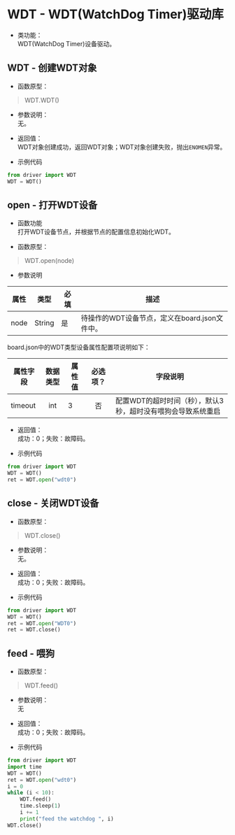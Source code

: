 # WDT - WDT(WatchDog Timer)驱动库

* 类功能：  
WDT(WatchDog Timer)设备驱动。

## WDT - 创建WDT对象

* 函数原型：
> WDT.WDT()

* 参数说明：  
无。

* 返回值：  
WDT对象创建成功，返回WDT对象；WDT对象创建失败，抛出`ENOMEN`异常。

* 示例代码

```python
from driver import WDT
WDT = WDT()
```

## open - 打开WDT设备

* 函数功能  
打开WDT设备节点，并根据节点的配置信息初始化WDT。

* 函数原型：
> WDT.open(node)

* 参数说明

| 属性 | 类型 | 必填 | 描述 |
| --- | --- | --- | --- |
| node | String | 是 | 待操作的WDT设备节点，定义在board.json文件中。 |

board.json中的WDT类型设备属性配置项说明如下：

|属性字段|数据类型|属性值|必选项？|字段说明|
|-----|:---:|----|:---:|----|
|timeout|int|3|否|配置WDT的超时时间（秒），默认3秒，超时没有喂狗会导致系统重启|

* 返回值：  
成功：0；失败：故障码。

* 示例代码

```python
from driver import WDT
WDT = WDT()
ret = WDT.open("wdt0")
```

## close - 关闭WDT设备

* 函数原型：
> WDT.close()

* 参数说明：  
无。

* 返回值：  
成功：0；失败：故障码。

* 示例代码

```python
from driver import WDT
WDT = WDT()
ret = WDT.open("WDT0")
ret = WDT.close()
```

## feed - 喂狗

* 函数原型：
> WDT.feed()

* 参数说明：  
无

* 返回值：  
   成功：0；失败：故障码。

* 示例代码

```python
from driver import WDT
import time
WDT = WDT()
ret = WDT.open("wdt0")
i = 0
while (i < 10):
    WDT.feed()
    time.sleep(1)
    i += 1
    print("feed the watchdog ", i)
WDT.close()
```
